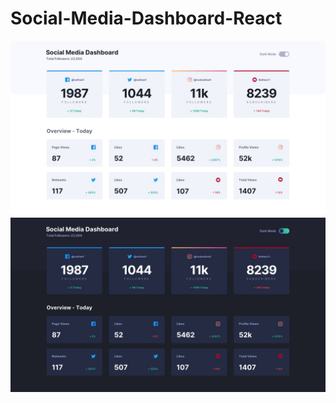 # Social-Media-Dashboard-React

![Light Mode](./src/assets/design/desktop-design-light.jpg)
![Dark Mode](./src/assets/design/desktop-design-dark.jpg)
